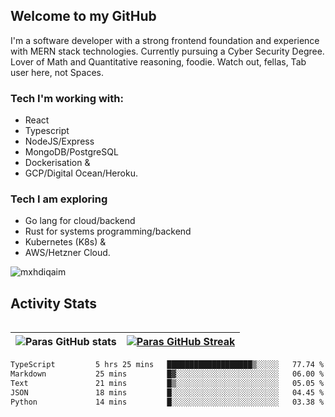 ## Welcome to my GitHub

I'm a software developer with a strong frontend foundation and experience with MERN stack technologies. Currently pursuing a Cyber Security Degree. Lover of Math and Quantitative reasoning, foodie. Watch out, fellas, Tab user here, not Spaces.

### Tech I'm working with:

- React
- Typescript
- NodeJS/Express
- MongoDB/PostgreSQL
- Dockerisation &
- GCP/Digital Ocean/Heroku.

### Tech I am exploring

- Go lang for cloud/backend
- Rust for systems programming/backend
- Kubernetes (K8s) &
- AWS/Hetzner Cloud.

![mxhdiqaim](https://komarev.com/ghpvc/?username=mxhdiqaim&label=Profile%20views&color=0e75b6&style=flat)

## Activity Stats
<!--- -- Activity Graph ------------------------------------------------------------------------------------------------------------------------------------ -->

<img alt="" src="https://github-readme-activity-graph.vercel.app/graph?username=mxhdiqaim&bg_color=161b22&color=ffffff&line=d5d5d5&point=a76c6c&area=true&hide_border=true&hide_title=true" />


<!--- -- GitHub Stats ------------------------------------------------------------------------------------------------------------------------------------ -->
| ![Paras GitHub stats](https://github-readme-stats.vercel.app/api?username=mxhdiqaim&show_icons=true&theme=dracula) | [![Paras GitHub Streak](https://streak-stats.demolab.com/?user=mxhdiqaim&show_icons=true&theme=dracula)](https://git.io/streak-stats) |
|--------------------------------------------------------------------------------------------------------------------|---------------------------------------------------------------------------------------------------------------------------------------|

 <!--START_SECTION:waka-->

```txt
TypeScript         5 hrs 25 mins   ███████████████████▒░░░░░   77.74 %
Markdown           25 mins         █▓░░░░░░░░░░░░░░░░░░░░░░░   06.00 %
Text               21 mins         █▒░░░░░░░░░░░░░░░░░░░░░░░   05.05 %
JSON               18 mins         █░░░░░░░░░░░░░░░░░░░░░░░░   04.45 %
Python             14 mins         █░░░░░░░░░░░░░░░░░░░░░░░░   03.38 %
```

<!--END_SECTION:waka-->
